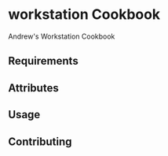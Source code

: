 workstation Cookbook
====================
Andrew's Workstation Cookbook

Requirements
------------

Attributes
----------

Usage
-----

Contributing
------------
